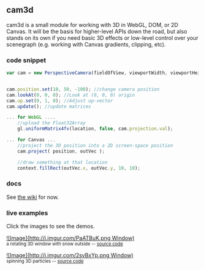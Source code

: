 ## cam3d

cam3d is a small module for working with 3D in WebGL, DOM, or 2D Canvas. It will be the basis for higher-level APIs down the road, but also stands on its own if you need basic 3D effects or low-level control over your scenegraph (e.g. working with Canvas gradients, clipping, etc).


### code snippet

```js
var cam = new PerspectiveCamera(fieldOfView, viewportWidth, viewportHeight);


cam.position.set(10, 50, -100); //change camera position
cam.lookAt(0, 0, 0); //Look at (0, 0, 0) origin
cam.up.set(0, 1, 0); //Adjust up-vector
cam.update(); //update matrices

... for WebGL ....
	//upload the Float32Array
	gl.uniformMatrix4fv(location, false, cam.projection.val); 

... for Canvas ...
	//project the 3D position into a 2D screen-space position
	cam.project( position, outVec );

	//draw something at that location
	context.fillRect(outVec.x, outVec.y, 10, 10);
```

### docs

See [the wiki](wiki) for now.

### live examples

Click the images to see the demos.

[![Image](http://i.imgur.com/PaATBuK.png Window)](http://mattdesl.github.io/cam3d/release/window.html)  
<sup>a rotating 3D window with snow outside -- [source code](demos/window.js)</sup>


[![Image](http://i.imgur.com/2svBxYp.png Window)](http://mattdesl.github.io/cam3d/release/simple.html)  
<sup>spinning 3D particles -- [source code](demos/simple.js)</sup>







